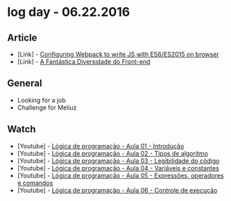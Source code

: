 # log day - 06.22.2016

## Article 

- \[Link\] - [Configuring Webpack to write JS with ES6/ES2015 on browser](https://medium.com/daily-js-tips/configuring-webpack-to-write-js-with-es6-es2015-on-browser-cd089a79ecea#.qqn9ohi03)
- \[Link\] - [A Fantástica Diversidade do Front-end](https://diessi.ca/blog/a-fantastica-diversidade-do-front-end/)


## General 

- Looking for a job
- Challenge for Meliuz


## Watch

- \[Youtube\] - [Lógica de programação - Aula 01 - Introdução](https://www.youtube.com/watch?v=Ds1n6aHchRU)
- \[Youtube\] - [Lógica de programação - Aula 02 - Tipos de algoritmo](https://www.youtube.com/watch?v=JLlTo3SwxJE)
- \[Youtube\] - [Lógica de programação - Aula 03 - Legibilidade do código](https://www.youtube.com/watch?v=7ph98Ih_ckc)
- \[Youtube\] - [Lógica de programação - Aula 04 - Variáveis e constantes](https://www.youtube.com/watch?v=vp4jgXA_BB0)
- \[Youtube\] - [Lógica de programação - Aula 05 - Expressões, operadores e comandos](https://www.youtube.com/watch?v=g0iIVeeQo1M)
- \[Youtube\] - [Lógica de programação - Aula 06 - Controle de execução](https://www.youtube.com/watch?v=dJMu1qjUAKY)
